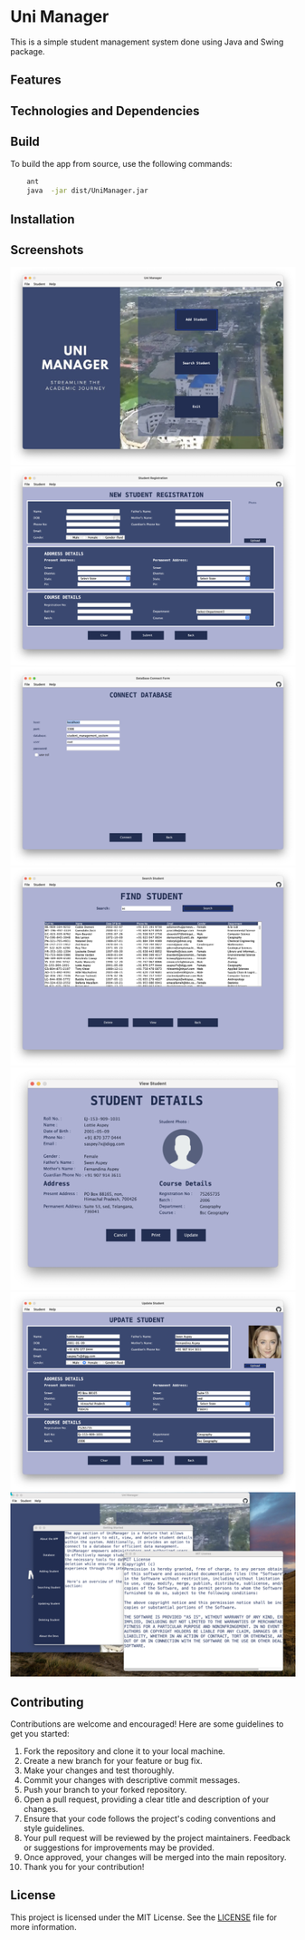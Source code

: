 # Uni Manager

This is a simple student management system done using Java and Swing package.

## Features

## Technologies and Dependencies

## Build

To build the app from source, use the following commands:

```bash
    ant
    java  -jar dist/UniManager.jar  
```

## Installation

## Screenshots

![home](assets/ss/homepage.png)
![add student form](assets/ss/new_std.png)
![connect db form](assets/ss/connect_db.png)
![search form](assets/ss/find_std.png)
![view details](assets/ss/std_details.png)
![update form](assets/ss/update_std.png)
![about](assets/ss/about.png)

## Contributing

Contributions are welcome and encouraged! Here are some guidelines to get you started:

1. Fork the repository and clone it to your local machine.
2. Create a new branch for your feature or bug fix.
3. Make your changes and test thoroughly.
4. Commit your changes with descriptive commit messages.
5. Push your branch to your forked repository.
6. Open a pull request, providing a clear title and description of your changes.
7. Ensure that your code follows the project's coding conventions and style guidelines.
8. Your pull request will be reviewed by the project maintainers. Feedback or suggestions for improvements may be provided.
9. Once approved, your changes will be merged into the main repository.
10. Thank you for your contribution!

## License

This project is licensed under the MIT License. See the [LICENSE](LICENSE) file for more information.
